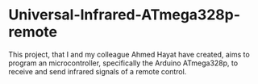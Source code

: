 # Universal-Infrared-ATmega328p-remote
This project, that I and my colleague Ahmed Hayat have created, aims to program an microcontroller, specifically the Arduino ATmega328p, to receive and send infrared signals of a remote control.

